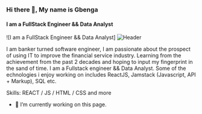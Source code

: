 ### Hi there 👋, My name is Gbenga 
#### I am a FullStack Engineer && Data Analyst
![I am a FullStack Engineer && Data Analyst] ![Header](./github-header-image.png)

I am banker turned software engineer, I am passionate about the prospect of using IT to improve the financial service industry. Learning from the achievement from the past
2 decades and hoping to input my fingerprint in the sand of time.
I am a Fullstack engineer && Data Analyst. Some of the echnologies i enjoy working on includes ReactJS, Jamstack (Javascript, API + Markup), SQL etc.

Skills: REACT / JS / HTML / CSS and more

- 🔭 I’m currently working on this page. 




